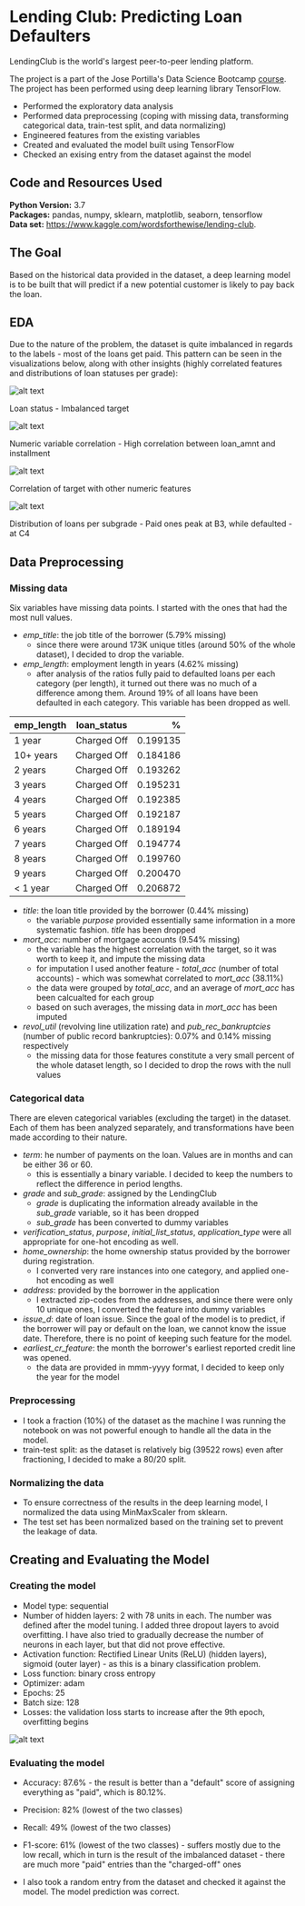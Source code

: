 # Lending Club: Predicting Loan Defaulters
LendingClub is the world's largest peer-to-peer lending platform.

The project is a part of the Jose Portilla's Data Science Bootcamp [course](https://www.udemy.com/share/101WaUB0MdcFdXRXQ=/). The project has been performed using deep learning library TensorFlow.

* Performed the exploratory data analysis
* Performed data preprocessing (coping with missing data, transforming categorical data, train-test split, and data normalizing)
* Engineered features from the existing variables
* Created and evaluated the model built using TensorFlow
* Checked an exising entry from the dataset against the model 

## Code and Resources Used
**Python Version:** 3.7  
**Packages:** pandas, numpy, sklearn, matplotlib, seaborn, tensorflow  
**Data set:** https://www.kaggle.com/wordsforthewise/lending-club.

## The Goal
Based on the historical data provided in the dataset, a deep learning model is to be built that will predict if a new potential customer is likely to pay back the loan.

## EDA
Due to the nature of the problem, the dataset is quite imbalanced in regards to the labels - most of the loans get paid. This pattern can be seen in the visualizations below, along with other insights (highly correlated features and distributions of loan statuses per grade):

![alt text](https://github.com/yeegorski/tf_lending_club/blob/master/loan_status_countplot.png "Loan status - Imbalanced target")

Loan status - Imbalanced target

![alt text](https://github.com/yeegorski/tf_lending_club/blob/master/corr_matrix.png "Numeric variable correlation - High correlation between loan_amnt and installment")

Numeric variable correlation - High correlation between loan_amnt and installment

![alt text](https://github.com/yeegorski/tf_lending_club/blob/master/target_corr.png "Correlation of target with other numeric features")

Correlation of target with other numeric features

![alt text](https://github.com/yeegorski/tf_lending_club/blob/master/sub_grade_distribution.png "Distribution of loans per subgrade - Paid ones peak at B3, while defaulted - at C4")

Distribution of loans per subgrade - Paid ones peak at B3, while defaulted - at C4

## Data Preprocessing

### Missing data
Six variables have missing data points. I started with the ones that had the most null values.
* *emp_title*: the job title of the borrower (5.79% missing)
    * since there were around 173K unique titles (around 50% of the whole dataset), I decided to drop the variable.
* *emp_length*: employment length in years (4.62% missing)
    * after analysis of the ratios fully paid to defaulted loans per each category (per length), it turned out there was no much of a difference among them. Around 19% of all loans have been defaulted in each category. This variable has been dropped as well.
    
| emp_length  | loan_status   | %        |
| :---        |    :----:     |     ---: |
| 1 year	     | Charged Off	| 0.199135 |
| 10+ years	  | Charged Off	| 0.184186 |
| 2 years	  | Charged Off	| 0.193262 |
| 3 years	  | Charged Off	| 0.195231 |
| 4 years	  | Charged Off	| 0.192385 |
| 5 years	  | Charged Off	| 0.192187 |
| 6 years	  | Charged Off   | 0.189194 |
| 7 years	  | Charged Off	| 0.194774 |
| 8 years	  | Charged Off	| 0.199760 |
| 9 years	  | Charged Off	| 0.200470 |
| < 1 year	  | Charged Off	| 0.206872 |
   
* *title*: the loan title provided by the borrower (0.44% missing)
    * the variable *purpose* provided essentially same information in a more systematic fashion. *title* has been dropped
* *mort_acc*: number of mortgage accounts (9.54% missing)
    * the variable has the highest correlation with the target, so it was worth to keep it, and impute the missing data
    * for imputation I used another feature - *total_acc* (number of total accounts) - which was somewhat correlated to *mort_acc* (38.11%)
    * the data were grouped by *total_acc*, and an average of *mort_acc* has been calcualted for each group
    * based on such averages, the missing data in *mort_acc* has been imputed
* *revol_util* (revolving line utilization rate) and *pub_rec_bankruptcies* (number of public record bankruptcies): 0.07% and 0.14% missing respectively
    * the missing data for those features constitute a very small percent of the whole dataset length, so I decided to drop the rows with the null values 
    
### Categorical data
There are eleven categorical variables (excluding the target) in the dataset. Each of them has been analyzed separately, and transformations have been made according to their nature.
* *term*: he number of payments on the loan. Values are in months and can be either 36 or 60.
    * this is essentially a binary variable. I decided to keep the numbers to reflect the difference in period lengths.
* *grade* and *sub_grade*: assigned by the LendingClub
    * *grade* is duplicating the information already available in the *sub_grade* variable, so it has been dropped
    * *sub_grade* has been converted to dummy variables
* *verification_status*, *purpose*, *initial_list_status*, *application_type* were all appropriate for one-hot encoding as well.
* *home_ownership*: the home ownership status provided by the borrower during registration.
    * I converted very rare instances into one category, and applied one-hot encoding as well
* *address*: provided by the borrower in the application
    * I extracted zip-codes from the addresses, and since there were only 10 unique ones, I converted the feature into dummy variables
* *issue_d*: date of loan issue. Since the goal of the model is to predict, if the borrower will pay or default on the loan, we cannot know the issue date. Therefore, there is no point of keeping such feature for the model.
* *earliest_cr_feature*: the month the borrower's earliest reported credit line was opened.
    * the data are provided in mmm-yyyy format, I decided to keep only the year for the model
    
 ### Preprocessing
 * I took a fraction (10%) of the dataset as the machine I was running the notebook on was not powerful enough to handle all the data in the model.
 * train-test split: as the dataset is relatively big (39522 rows) even after fractioning, I decided to make a 80/20 split.
 
 ### Normalizing the data
 * To ensure correctness of the results in the deep learning model, I normalized the data using MinMaxScaler from sklearn.
 * The test set has been normalized based on the training set to prevent the leakage of data.
 
 ## Creating and Evaluating the Model
 
 ### Creating the model
 * Model type: sequential
 * Number of hidden layers: 2 with 78 units in each. The number was defined after the model tuning. I added three dropout layers to avoid overfitting. I have also tried to gradually decrease the number of neurons in each layer, but that did not prove effective.
 * Activation function: Rectified Linear Units (ReLU) (hidden layers), sigmoid (outer layer) - as this is a binary classification problem.
 * Loss function: binary cross entropy
 * Optimizer: adam
 * Epochs: 25
 * Batch size: 128
 * Losses: the validation loss starts to increase after the 9th epoch, overfitting begins
 
 ![alt text](https://github.com/yeegorski/tf_lending_club/blob/master/model%20losses.png "Model losses")
 
 ### Evaluating the model
 * Accuracy: 87.6% - the result is better than a "default" score of assigning everything as "paid", which is 80.12%.
 * Precision: 82% (lowest of the two classes)
 * Recall: 49% (lowest of the two classes)
 * F1-score: 61% (lowest of the two classes) - suffers mostly due to the low recall, which in turn is the result of the imbalanced dataset - there are much more "paid" entries than the "charged-off" ones
 
 * I also took a random entry from the dataset and checked it against the model. The model prediction was correct.

 

